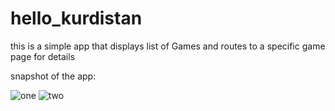 # hello_kurdistan
this is a simple app that displays list of Games and routes to a specific game page for details

snapshot of the app:


![one](https://user-images.githubusercontent.com/88142613/177014864-40749a22-f60b-41f1-be11-a7a402f67860.jpg)
![two](https://user-images.githubusercontent.com/88142613/177014866-ba9c295d-0e41-4ea6-b1eb-c3ae0a50481d.jpg)
